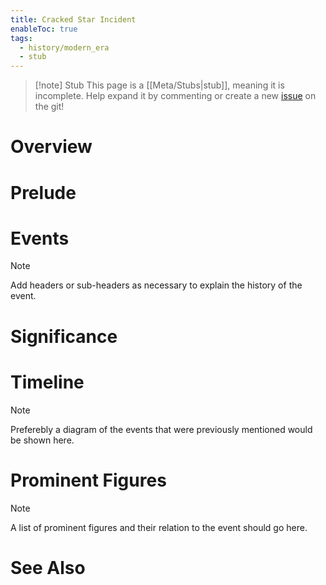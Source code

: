 ```yaml
---
title: Cracked Star Incident
enableToc: true
tags:
  - history/modern_era
  - stub
---
```


> [!note] Stub
> This page is a [[Meta/Stubs|stub]], meaning it is incomplete. Help expand it by commenting or create a new [issue](https://github.com/RagtimeGal/quartz--encyclopedia-mysenvaria/issues/new/choose) on the git!


# Overview

# Prelude

# Events 

> [!note]
> Add headers or sub-headers as necessary to explain the history of the event.
# Significance

# Timeline

> [!note]
> Preferebly a diagram of the events that were previously mentioned would be shown here.
# Prominent Figures

> [!note]
> A list of prominent figures and their relation to the event should go here.
# See Also
